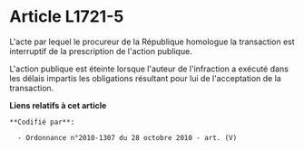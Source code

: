# Article L1721-5

L'acte par lequel le procureur de la République homologue la transaction est interruptif de la prescription de l'action
publique.

L'action publique est éteinte lorsque l'auteur de l'infraction a exécuté dans les délais impartis les obligations résultant
pour lui de l'acceptation de la transaction.

**Liens relatifs à cet article**

	**Codifié par**:

	  - Ordonnance n°2010-1307 du 28 octobre 2010 - art. (V)
